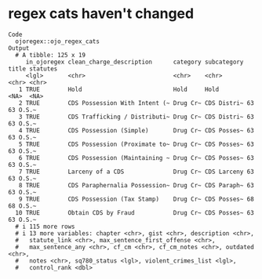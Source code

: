 # regex cats haven't changed

    Code
      ojoregex::ojo_regex_cats
    Output
      # A tibble: 125 x 19
         in_ojoregex clean_charge_description      category subcategory title statutes
         <lgl>       <chr>                         <chr>    <chr>       <chr> <chr>   
       1 TRUE        Hold                          Hold     Hold        <NA>  <NA>    
       2 TRUE        CDS Possession With Intent (~ Drug Cr~ CDS Distri~ 63    63 O.S.~
       3 TRUE        CDS Trafficking / Distributi~ Drug Cr~ CDS Distri~ 63    63 O.S.~
       4 TRUE        CDS Possession (Simple)       Drug Cr~ CDS Posses~ 63    63 O.S.~
       5 TRUE        CDS Possession (Proximate to~ Drug Cr~ CDS Posses~ 63    63 O.S.~
       6 TRUE        CDS Possession (Maintaining ~ Drug Cr~ CDS Posses~ 63    63 O.S.~
       7 TRUE        Larceny of a CDS              Drug Cr~ CDS Larceny 63    63 O.S.~
       8 TRUE        CDS Paraphernalia Possession~ Drug Cr~ CDS Paraph~ 63    63 O.S.~
       9 TRUE        CDS Possession (Tax Stamp)    Drug Cr~ CDS Posses~ 68    68 O.S.~
      10 TRUE        Obtain CDS by Fraud           Drug Cr~ CDS Posses~ 63    63 O.S.~
      # i 115 more rows
      # i 13 more variables: chapter <chr>, gist <chr>, description <chr>,
      #   statute_link <chr>, max_sentence_first_offense <chr>,
      #   max_sentence_any <chr>, cf_cm <chr>, cf_cm_notes <chr>, outdated <chr>,
      #   notes <chr>, sq780_status <lgl>, violent_crimes_list <lgl>,
      #   control_rank <dbl>

